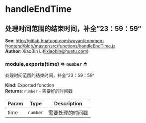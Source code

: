# handleEndTime

<a name="module_处理时间范围的结束时间，补全”23：59：59“"></a>

## 处理时间范围的结束时间，补全”23：59：59“
**See**: http://gitlab.huatuop.com/wuyan/common-frontend/blob/master/src/functions/handleEndTime.js  
**Author**: XiaoBin Li(lixiaobin@huatu.com)  
<a name="exp_module_处理时间范围的结束时间，补全”23：59：59“--module.exports"></a>

### module.exports(time) ⇒ <code>number</code> ⏏
处理时间范围的结束时间，补全”23：59：59“

**Kind**: Exported function  
**Returns**: <code>number</code> - 需要好的时间戳  

| Param | Type | Description |
| --- | --- | --- |
| time | <code>number</code> | 需要处理的时间戳 |

